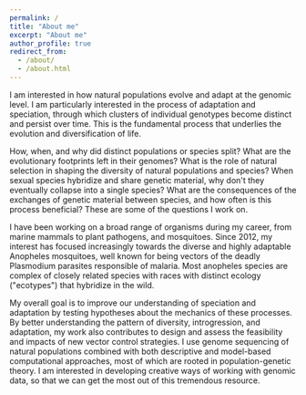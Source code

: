 ```yaml
---
permalink: /
title: "About me"
excerpt: "About me"
author_profile: true
redirect_from:
  - /about/
  - /about.html
---
```


I am interested in how natural populations evolve and adapt at the genomic level. I am particularly interested in the process of adaptation and speciation, through which clusters of individual genotypes become distinct and persist over time. This is the fundamental process that underlies the evolution and diversification of life.

How, when, and why did distinct populations or species split? What are the evolutionary footprints left in their genomes? What is the role of natural selection in shaping the diversity of natural populations and species? When sexual species hybridize and share genetic material, why don't they eventually collapse into a single species? What are the consequences of the exchanges of genetic material between species, and how often is this process beneficial? These are some of the questions I work on.

I have been working on a broad range of organisms during my career, from marine mammals to plant pathogens, and mosquitoes. Since 2012, my interest has focused increasingly towards the diverse and highly adaptable Anopheles mosquitoes, well known for being vectors of the deadly Plasmodium parasites responsible of malaria. Most anopheles species are complex of closely related species with races with distinct ecology ("ecotypes") that hybridize in the wild.

My overall goal is to improve our understanding of speciation and adaptation by testing hypotheses about the mechanics of these processes. By better understanding the pattern of diversity, introgression, and adaptation, my work also contributes to design and assess the feasibility and impacts of new vector control strategies. I use genome sequencing of natural populations combined with both descriptive and model-based computational approaches, most of which are rooted in population-genetic theory. I am interested in developing creative ways of working with genomic data, so that we can get the most out of this tremendous resource.
